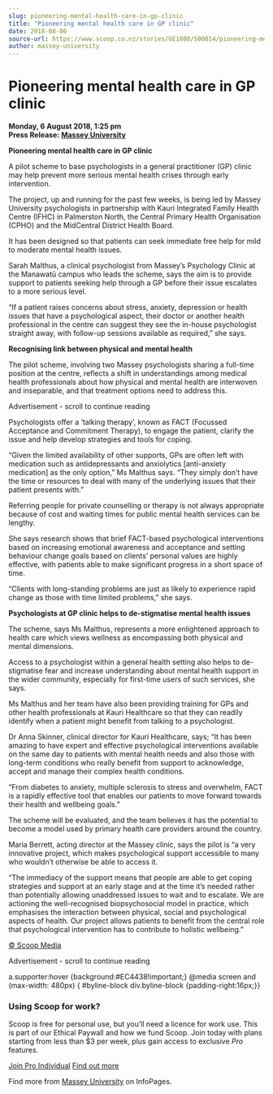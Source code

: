 ```yaml
---
slug: pioneering-mental-health-care-in-gp-clinic
title: "Pioneering mental health care in GP clinic"
date: 2018-08-06
source-url: https://www.scoop.co.nz/stories/GE1808/S00014/pioneering-mental-health-care-in-gp-clinic.htm
author: massey-university
---
```

Pioneering mental health care in GP clinic
==========================================

**Monday, 6 August 2018, 1:25 pm**  
**Press Release: [Massey University](https://info.scoop.co.nz/Massey_University)**

**Pioneering mental health care in GP clinic**

A pilot scheme to base psychologists in a general practitioner (GP) clinic may help prevent more serious mental health crises through early intervention.

The project, up and running for the past few weeks, is being led by Massey University psychologists in partnership with Kauri Integrated Family Health Centre (IFHC) in Palmerston North, the Central Primary Health Organisation (CPHO) and the MidCentral District Health Board.

It has been designed so that patients can seek immediate free help for mild to moderate mental health issues.

Sarah Malthus, a clinical psychologist from Massey’s Psychology Clinic at the Manawatū campus who leads the scheme, says the aim is to provide support to patients seeking help through a GP before their issue escalates to a more serious level.

“If a patient raises concerns about stress, anxiety, depression or health issues that have a psychological aspect, their doctor or another health professional in the centre can suggest they see the in-house psychologist straight away, with follow-up sessions available as required,” she says.

**Recognising link between physical and mental health**

The pilot scheme, involving two Massey psychologists sharing a full-time position at the centre, reflects a shift in understandings among medical health professionals about how physical and mental health are interwoven and inseparable, and that treatment options need to address this.

Advertisement - scroll to continue reading





Psychologists offer a ‘talking therapy’, known as FACT (Focussed Acceptance and Commitment Therapy), to engage the patient, clarify the issue and help develop strategies and tools for coping.

“Given the limited availability of other supports, GPs are often left with medication such as antidepressants and anxiolytics \[anti-anxiety medication\] as the only option,” Ms Malthus says. “They simply don’t have the time or resources to deal with many of the underlying issues that their patient presents with.”

Referring people for private counselling or therapy is not always appropriate because of cost and waiting times for public mental health services can be lengthy.

She says research shows that brief FACT-based psychological interventions based on increasing emotional awareness and acceptance and setting behaviour change goals based on clients’ personal values are highly effective, with patients able to make significant progress in a short space of time.

“Clients with long-standing problems are just as likely to experience rapid change as those with time limited problems,” she says.

**Psychologists at GP clinic helps to de-stigmatise mental health issues**

The scheme, says Ms Malthus, represents a more enlightened approach to health care which views wellness as encompassing both physical and mental dimensions.

Access to a psychologist within a general health setting also helps to de-stigmatise fear and increase understanding about mental health support in the wider community, especially for first-time users of such services, she says.

Ms Malthus and her team have also been providing training for GPs and other health professionals at Kauri Healthcare so that they can readily identify when a patient might benefit from talking to a psychologist.

Dr Anna Skinner, clinical director for Kauri Healthcare, says; “It has been amazing to have expert and effective psychological interventions available on the same day to patients with mental health needs and also those with long-term conditions who really benefit from support to acknowledge, accept and manage their complex health conditions.

“From diabetes to anxiety, multiple sclerosis to stress and overwhelm, FACT is a rapidly effective tool that enables our patients to move forward towards their health and wellbeing goals.”

The scheme will be evaluated, and the team believes it has the potential to become a model used by primary health care providers around the country.

Maria Berrett, acting director at the Massey clinic, says the pilot is “a very innovative project, which makes psychological support accessible to many who wouldn’t otherwise be able to access it.

“The immediacy of the support means that people are able to get coping strategies and support at an early stage and at the time it’s needed rather than potentially allowing unaddressed issues to wait and to escalate. We are actioning the well-recognised biopsychosocial model in practice, which emphasises the interaction between physical, social and psychological aspects of health. Our project allows patients to benefit from the central role that psychological intervention has to contribute to holistic wellbeing.”  

[© Scoop Media](http://www.scoop.co.nz/about/terms.html)  

Advertisement - scroll to continue reading



a.supporter:hover {background:#EC4438!important;} @media screen and (max-width: 480px) { #byline-block div.byline-block {padding-right:16px;}}

### Using Scoop for work?

Scoop is free for personal use, but you’ll need a licence for work use. This is part of our Ethical Paywall and how we fund Scoop. Join today with plans starting from less than $3 per week, plus gain access to exclusive _Pro_ features.  
  
[Join Pro Individual](https://pro.scoop.co.nz/Individual/?from=ProIn24) [Find out more](https://pro.scoop.co.nz/using-scoop-for-work/?from=ProIn24)

Find more from [Massey University](https://info.scoop.co.nz/Massey_University) on InfoPages.